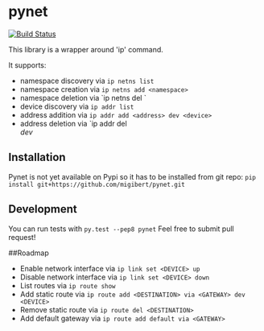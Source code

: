 # pynet
[![Build Status](https://travis-ci.org/migibert/pynet.svg?branch=master)](https://travis-ci.org/migibert/pynet)

This library is a wrapper around 'ip' command. 

It supports:
- namespace discovery via `ip netns list`
- namespace creation via `ip netns add <namespace>`
- namespace deletion via `ip netns del <namespace>̀
- device discovery via `ip addr list`
- address addition via `ip addr add <address> dev <device>`
- address deletion via `ip addr del <address> dev <device>

## Installation
Pynet is not yet available on Pypi so it has to be installed from git repo: `pip install git+https://github.com/migibert/pynet.git`

## Development
You can run tests with ```py.test --pep8 pynet```
Feel free to submit pull request!

##Roadmap
- Enable network interface via `ip link set <DEVICE> up`
- Disable network interface via `ip link set <DEVICE> down`
- List routes via `ip route show`
- Add static route via `ip route add <DESTINATION> via <GATEWAY> dev <DEVICE>`
- Remove static route via `ip route del <DESTINATION>`
- Add default gateway via `ip route add default via <GATEWAY>`
